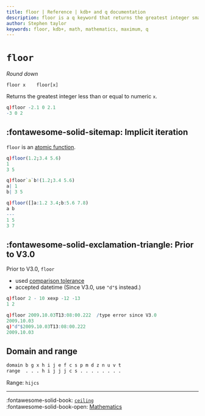 ```yaml
---
title: floor | Reference | kdb+ and q documentation
description: floor is a q keyword that returns the greatest integer smaller than its argument.
author: Stephen taylor
keywords: floor, kdb+, math, mathematics, maximum, q
---
```

# `floor`

_Round down_



```syntax
floor x    floor[x]
```

Returns the greatest integer less than or equal to numeric `x`. 

```q
q)floor -2.1 0 2.1
-3 0 2
```


## :fontawesome-solid-sitemap: Implicit iteration

`floor` is an [atomic function](../basics/atomic.md).

```q
q)floor(1.2;3.4 5.6)
1
3 5

q)floor`a`b!(1.2;3.4 5.6)
a| 1
b| 3 5

q)floor([]a:1.2 3.4;b:5.6 7.8)
a b
---
1 5
3 7
```


## :fontawesome-solid-exclamation-triangle: Prior to V3.0

Prior to V3.0, `floor` 

-   used [comparison tolerance](../basics/precision.md#comparison-tolerance)
-   accepted datetime (Since V3.0, use `"d"$` instead.)

```q
q)floor 2 - 10 xexp -12 -13
1 2

q)floor 2009.10.03T13:08:00.222  /type error since V3.0
2009.10.03
q)"d"$2009.10.03T13:08:00.222
2009.10.03
```


## Domain and range

```txt
domain b g x h i j e f c s p m d z n u v t
range  . . . h i j j j c s . . . . . . . .
```

Range: `hijcs`


----
:fontawesome-solid-book: 
[`ceiling`](ceiling.md) 
<br>
:fontawesome-solid-book-open: 
[Mathematics](../basics/math.md)